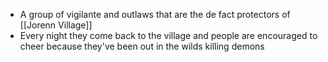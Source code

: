 - A group of vigilante and outlaws that are the de fact  protectors of [[Jorenn Village]]
- Every night they come back to the village and people are encouraged to cheer because they've been out in the wilds killing demons